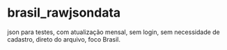 # brasil_rawjsondata
json para testes, com atualização mensal, sem login, sem necessidade de cadastro, direto do arquivo, foco Brasil.
